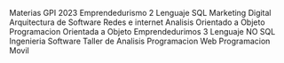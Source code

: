 Materias GPI 2023
Emprendedurismo 2
Lenguaje SQL
Marketing Digital
Arquitectura de Software
Redes e internet
Analisis Orientado a Objeto
Programacion Orientada a Objeto
Emprendedurimos 3
Lenguaje NO SQL
Ingenieria Software
Taller de Analisis
Programacion Web
Programacion Movil
